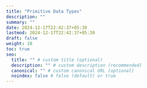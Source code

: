 ```yaml
---
title: "Primitive Data Types"
description: ""
summary: ""
date: 2024-12-17T22:42:37+05:30
lastmod: 2024-12-17T22:42:37+05:30
draft: false
weight: 10
toc: true
seo:
  title: "" # custom title (optional)
  description: "" # custom description (recommended)
  canonical: "" # custom canonical URL (optional)
  noindex: false # false (default) or true
---
```


